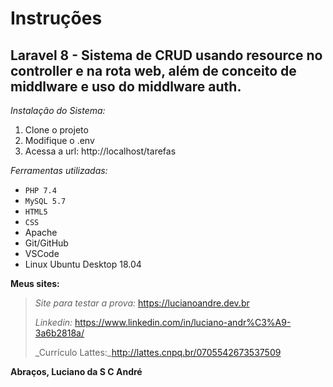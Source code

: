 # **Instruções**
## Laravel 8 - Sistema de CRUD usando resource no controller e na rota web, além de conceito de middlware e uso do middlware auth.

_Instalação do Sistema:_

1. Clone o projeto
2. Modifique o .env
3. Acessa a url: http://localhost/tarefas

_Ferramentas utilizadas:_
- `PHP 7.4`
- `MySQL 5.7`
- `HTML5`
- `CSS`
- Apache
- Git/GitHub
- VSCode
- Linux Ubuntu Desktop 18.04

**Meus sites:**
> _Site para testar a prova:_ https://lucianoandre.dev.br
>
> _Linkedin:_ https://www.linkedin.com/in/luciano-andr%C3%A9-3a6b2818a/
>
> _Currículo Lattes:_http://lattes.cnpq.br/0705542673537509

**Abraços, Luciano da S C André**